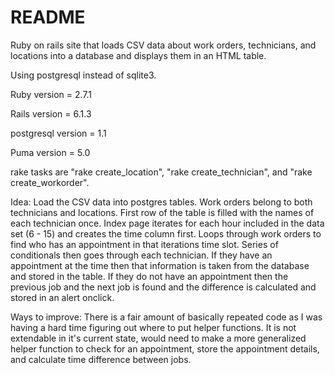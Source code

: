 # README

Ruby on rails site that loads CSV data about work orders, technicians, and locations into a database and displays them in an HTML table. 

Using postgresql instead of sqlite3. 

Ruby version = 2.7.1

Rails version = 6.1.3

postgresql version = 1.1

Puma version = 5.0

rake tasks are "rake create_location", "rake create_technician", and "rake create_workorder".


Idea:
Load the CSV data into postgres tables. 
Work orders belong to both technicians and locations. 
First row of the table is filled with the names of each technician once.
Index page iterates for each hour included in the data set (6 - 15) and creates the time column first.
Loops through work orders to find who has an appointment in that iterations time slot. 
Series of conditionals then goes through each technician. 
If they have an appointment at the time then that information is taken from the database and stored in the table. 
If they do not have an appointment then the previous job and the next job is found and the difference is calculated and stored in an alert onclick. 

Ways to improve:
There is a fair amount of basically repeated code as I was having a hard time figuring out where to put helper functions.
It is not extendable in it's current state, would need to make a more generalized helper function to check for an appointment, store the appointment details, and calculate time difference between jobs. 
